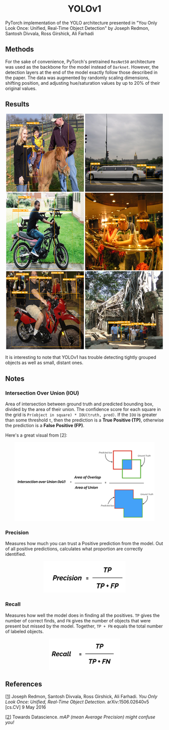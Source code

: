 <!--


mlpi
title: You Only Look Once: Unified, Real-Time Object Detection (YOLOv1)
category: Architectures/Convolutional Neural Networks
images: results/many_people_horse.png, results/multiple_cars.png, results/person_motorbike.png, results/multiple_people.png, results/many_people_motorbike.png, results/many_people.png
-->


<h1 align="center">YOLOv1</h1>
           
PyTorch implementation of the YOLO architecture presented in "You Only Look Once: Unified, Real-Time Object Detection" by Joseph Redmon, Santosh Divvala, Ross Girshick, Ali Farhadi


## Methods
For the sake of convenience, PyTorch's pretrained `ResNet50` architecture was used as the backbone for the model instead of `Darknet`. However, the detection
layers at the end of the model exactly follow those described in the paper. The data was augmented by randomly scaling dimensions, 
shifting position, and adjusting hue/saturation values by up to 20% of their original values.


## Results
<div align="center">
    <img src="results/many_people_horse.png" width="49%" />
    <img src="results/multiple_cars.png" width="49%" />
    <img src="results/person_motorbike.png" width="49%" />
    <img src="results/multiple_people.png" width="49%" />
    <img src="results/many_people_motorbike.png" width="49%" />
    <img src="results/many_people.png" width="49%" />
</div>

It is interesting to note that YOLOv1 has trouble detecting tightly grouped objects as well as small, distant ones.


## Notes
### Intersection Over Union (IOU)
Area of intersection between ground truth and predicted bounding box, divided by the area of their union. The confidence score 
for each square in the grid is `Pr(object in square) * IOU(truth, pred)`. If the `IOU` is greater than some threshold `t`, 
then the prediction is a **True Positive (TP)**, otherwise the prediction is a **False Positive (FP)**. 

Here's a great visual from [2]:

<div align="center">
    <img src="resources/intersection_over_union.png" height="250px" />
</div>

### Precision
Measures how much you can trust a Positive prediction from the model. Out of all positive predictions, calculates what
proportion are correctly identified.

<div align="center">
    <img src="resources/precision.png" height="100px" />
</div>


### Recall
Measures how well the model does in finding all the positives. `TP` gives the number of correct finds, and `FN` gives
the number of objects that were present but missed by the model. Together, `TP + FN` equals the total number of labeled objects.

<div align="center">
    <img src="resources/recall.png" height="100px" />
</div>


## References
[[1](https://arxiv.org/abs/1506.02640)] Joseph Redmon, Santosh Divvala, Ross Girshick, Ali Farhadi. _You Only Look Once: Unified, Real-Time Object Detection_. arXiv:1506.02640v5 [cs.CV] 9 May 2016

[[2](https://towardsdatascience.com/map-mean-average-precision-might-confuse-you-5956f1bfa9e2)] Towards Datascience. _mAP (mean Average Precision) might confuse you!_

<!-- 
[[2](https://arxiv.org/abs/1612.08242)] Joseph Redmon, Ali Farhadi. _YOLO9000: Better, Faster, Stronger_. arXiv:1612.08242v1 [cs.CV] 25 Dec 2016

[[3](https://arxiv.org/abs/1804.02767v1)] Joseph Redmon, Ali Farhadi. _YOLOv3: An Incremental Improvement_. arXiv:1804.02767v1 [cs.CV] 8 Apr 2018
 -->
